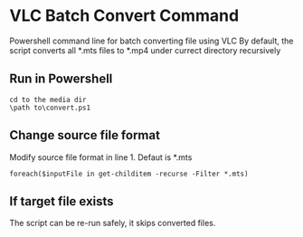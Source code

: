 # VLC Batch Convert Command
Powershell command line for batch converting file using VLC
By default, the script converts all *.mts files to *.mp4 under currect directory recursively

## Run in Powershell
```
cd to the media dir
\path to\convert.ps1

```

## Change source file format
Modify source file format in line 1. Defaut is *.mts
```
foreach($inputFile in get-childitem -recurse -Filter *.mts)
```

## If target file exists
The script can be re-run safely, it skips converted files.
